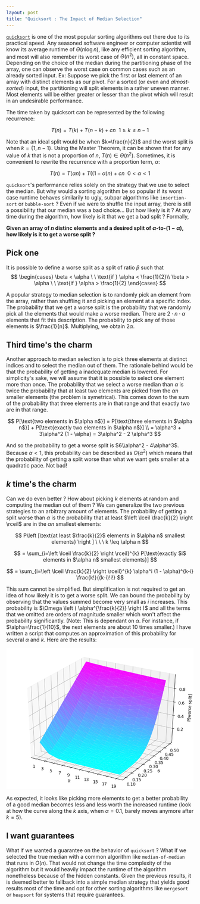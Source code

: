 ```yaml
---
layout: post
title: "Quicksort : The Impact of Median Selection"
---
```


[`quicksort`](https://wikipedia.com/quicksort) is one of the most popular sorting algorithms out there due to its practical speed. Any seasoned software engineer or computer scientist will know its average runtime of $\Theta(n \log n)$, like any efficient sorting algorithm, and most will also remember its worst case of $\Theta(n^2)$, all in constant space. Depending on the choice of the median during the partitioning phase of the array, one can observe the worst case on common cases such as an already sorted input. Ex: Suppose we pick the first or last element of an array with distinct elements as our pivot. For a sorted (or even and _almost-sorted_) input, the partitioning will split elements in a rather uneven manner. Most elements will be either greater or lesser than the pivot which will result in an undesirable performance.

The time taken by quicksort can be represented by the following recurrence:

$$T(n) = T(k) + T(n - k) + cn \ \ 1 \geq k \leq n - 1$$

Note that an ideal split would be when $k=\frac{n}{2}$ and the worst split is when $k = \{1, n - 1\}$. Using the Master Theorem, it can be shown that for any value of $k$ that is not a proportion of $n$, $T(n) \in \Theta(n^2)$. Sometimes, it is convenient to rewrite the recurrence with a proportion term, $\alpha$:

$$T(n) = T(\alpha n) + T((1-\alpha)n) + cn \ \ 0 < \alpha < 1 \tag{1}$$

`quicksort`'s performance relies solely on the strategy that we use to select the median. But why would a sorting algorithm be so popular if its worst case runtime behaves similarily to ugly, subpar algorithms like `insertion-sort` or `bubble-sort` ? Even if we were to shuffle the input array, there is still a possibility that our median was a bad choice... But how likely is it ? At any time during the algorithm, how likely is it that we get a bad split ? Formally,

__Given an array of $n$ distinc elements and a desired split of $\alpha$-to-$(1-\alpha)$, how likely is it to get a worse split ?__

## Pick one
It is possible to define a worse split as a split of ratio $\beta$ such that
$$
\begin{cases}
    \beta < \alpha \ \ \text{if } \alpha < \frac{1}{2}\\
    \beta > \alpha \ \ \text{if } \alpha > \frac{1}{2}
\end{cases}
$$

A popular strategy to median selection is to randomly pick an element from the array, rather than shuffling it and picking an element at a specific index. The probability that we get a worse split is the probability that we randomly pick all the elements that would make a worse median. There are $2 \cdot n \cdot \alpha$ elements that fit this description. The probability to pick any of those elements is $\frac{1}{n}$. Multiplying, we obtain $2\alpha$. 

## Third time's the charm
Another approach to median selection is to pick three elements at distinct indices and to select the median out of them. The rationale behind would be that the probability of getting a inadequate median is lowered. For simplicity's sake, we will assume that it is possible to select one element more than once. The probability that we select a worse median than $\alpha$ is twice the probability that at least two elements are picked from the $\alpha n$ smaller elements (the problem is symetrical). This comes down to the sum of the probability that three elements are in that range and that exactly two are in that range. 

$$
P[\text{two elements in $\alpha n$}] = P[\text{three elements in $\alpha n$}] + P[\text{exactly two elements in $\alpha n$}] \\
= \alpha^3 + 3\alpha^2 (1 - \alpha)
= 3\alpha^2 - 2 \alpha^3
$$

And so the probability to get a worse split is $6\\alpha^2 - 4\alpha^3$. Because $\alpha < 1$, this probability can be described as $O(\alpha^2)$ which means that the probability of getting a split worse than what we want gets smaller at a quadratic pace. Not bad!

## $k$ time's the charm
Can we do even better ? How about picking $k$ elements at random and computing the median out of them ? We can generalize the two previous strategies to an arbitrary amount of elements. The probability of getting a split worse than $\alpha$ is the probability that at least $\left \lceil \frac{k}{2} \right \rceil$ are in the $\alpha n$ smallest elements:

$$
P\left [\text{at least $\frac{k}{2}$ elements in $\alpha n$ smallest elements} \right ] \ \ \ k \leq \alpha n
$$

$$
= \sum_{i=\left \lceil \frac{k}{2} \right \rceil}^{k} P[\text{exactly $i$ elements in $\alpha n$ smallest elements}]
$$

$$
= \sum_{i=\left \lceil \frac{k}{2} \right \rceil}^{k} \alpha^i (1 - \alpha)^{k-i} \frac{k!}{(k-i)!i!}
$$

This sum cannot be simplified. But simplification is not required  to get an idea of how likely it is to get a worse split. We can bound the probability by observing that the values summed become very small as $i$ increases. This probability is $\Omega \left ( \alpha^{\frac{k}{2}} \right )$ and all the terms that we omitted are orders of magnitude smaller which won't affect the probability significantly. (Note: This is dependant on $\alpha$. For instance, if $\alpha=\frac{1}{10}$, the next elements are about 10 times smaller.) I have written a script that computes an approximation of this probability for several $\alpha$ and $k$. Here are the results:

![results](/images/quicksort-median.png)

As expected, it looks like picking more elements to get a better probability of a good median becomes less and less worth the increased runtime (look at how the curve along the $k$ axis, when $\alpha=0.1$, barely moves anymore after $k=5$).

## I want guarantees
What if we wanted a guarantee on the behavior of `quicksort` ? What if we selected the true median with a common algorithm like `median-of-median` that runs in $O(n)$. That would not change the time complexity of the algorithm but it would heavily impact the runtime of the algorithm nonetheless because of the hidden constants. Given the previous results, it is deemed better to fallback into a simple median strategy that yields good results most of the time and opt for other sorting algorithms like `mergesort` or `heapsort` for systems that require guarantees.